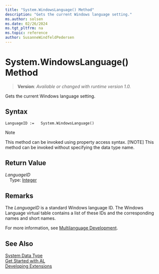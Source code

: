 ```yaml
---
title: "System.WindowsLanguage() Method"
description: "Gets the current Windows language setting."
ms.author: solsen
ms.date: 02/26/2024
ms.tgt_pltfrm: na
ms.topic: reference
author: SusanneWindfeldPedersen
---
```

[//]: # (START>DO_NOT_EDIT)
[//]: # (IMPORTANT:Do not edit any of the content between here and the END>DO_NOT_EDIT.)
[//]: # (Any modifications should be made in the .xml files in the ModernDev repo.)
# System.WindowsLanguage() Method
> **Version**: _Available or changed with runtime version 1.0._

Gets the current Windows language setting.


## Syntax
```AL
LanguageID :=   System.WindowsLanguage()
```
> [!NOTE]
> This method can be invoked using property access syntax.
> [!NOTE]
> This method can be invoked without specifying the data type name.

## Return Value
*LanguageID*  
&emsp;Type: [Integer](../integer/integer-data-type.md)  



[//]: # (IMPORTANT: END>DO_NOT_EDIT)

## Remarks

The *LanguageID* is a standard Windows language ID. The Windows Language virtual table contains a list of these IDs and the corresponding names and short names.  
  
For more information, see [Multilanguage Development](../../devenv-work-with-translation-files.md).  
  
## See Also

[System Data Type](system-data-type.md)  
[Get Started with AL](../../devenv-get-started.md)  
[Developing Extensions](../../devenv-dev-overview.md)